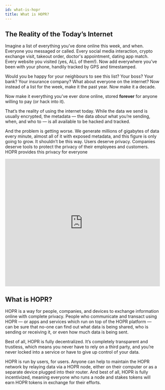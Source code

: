 ```yaml
---
id: what-is-hopr
title: What is HOPR?
---
```


## The Reality of the Today’s Internet

Imagine a list of everything you’ve done online this week, and when. Everyone you messaged or called. Every social media interaction, crypto exchange visit, takeout order, doctor's appointment, dating app match. Every website you visited (yes, ALL of them!). Now add everywhere you’ve been with your phone, handily tracked by GPS and timestamped.

Would you be happy for your neighbours to see this list? Your boss? Your bank? Your insurance company? What about everyone on the internet? Now instead of a list for the week, make it the past year. Now make it a decade.

Now make it everything you’ve ever done online, stored **forever** for anyone willing to pay (or hack into it).

That’s the reality of using the internet today. While the data we send is usually encrypted, the metadata — the data _about_ what you’re sending, when, and who to — is all available to be hacked and tracked.

And the problem is getting worse. We generate millions of gigabytes of data every minute, almost all of it with exposed metadata, and this figure is only going to grow.
It shouldn’t be this way. Users deserve privacy. Companies deserve tools to protect the privacy of their employees and customers. HOPR provides this privacy for everyone

<iframe width="100%" height="415" src="https://www.youtube.com/embed/2ftZdR09KbU" title="HOPR Token and the HOPR Network" frameborder="0" allow="accelerometer; autoplay; clipboard-write; encrypted-media; gyroscope; picture-in-picture" allowfullscreen=""></iframe>

## What is HOPR?

HOPR is a way for people, companies, and devices to exchange information online with complete privacy. People who communicate and transact using HOPR — or apps and services which run on top of the HOPR platform — can be sure that no-one can find out what data is being shared, who is sending or receiving it, or even how much data is being sent.

Best of all, HOPR is fully decentralized. It’s completely transparent and trustless, which means you never have to rely on a third party, and you’re never locked into a service or have to give up control of your data.

HOPR is run by users, for users. Anyone can help to maintain the HOPR network by relaying data via a HOPR node, either on their computer or as a separate device plugged into their router. And best of all, HOPR is fully incentivized, meaning everyone who runs a node and stakes tokens will earn HOPR tokens in exchange for their efforts.
